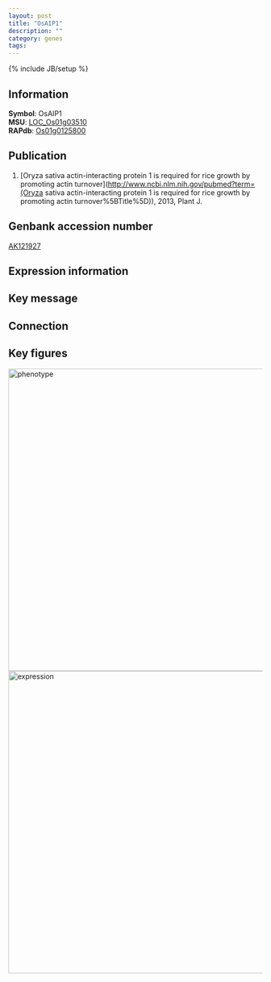 ```yaml
---
layout: post
title: "OsAIP1"
description: ""
category: genes
tags: 
---
```

{% include JB/setup %}

## Information
__Symbol__: OsAIP1  
__MSU__: [LOC_Os01g03510](http://rice.plantbiology.msu.edu/cgi-bin/ORF_infopage.cgi?orf=LOC_Os01g03510)  
__RAPdb__: [Os01g0125800](http://rapdb.dna.affrc.go.jp/viewer/gbrowse_details/irgsp1?name=Os01g0125800)  

## Publication
1. [Oryza sativa actin-interacting protein 1 is required for rice growth by promoting actin turnover](http://www.ncbi.nlm.nih.gov/pubmed?term=(Oryza sativa actin-interacting protein 1 is required for rice growth by promoting actin turnover%5BTitle%5D)), 2013, Plant J.

## Genbank accession number
[AK121927](http://www.ncbi.nlm.nih.gov/nuccore/AK121927)

## Expression information

## Key message

## Connection

## Key figures
<img src="http://ricencode.github.io/images/OsAIP1.pheno.png" alt="phenotype"  style="width: 600px;"/>

<img src="http://ricencode.github.io/images/OsAIP1.exp.png" alt="expression"  style="width: 600px;"/>


